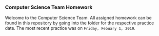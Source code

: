### Computer Science Team Homework
Welcome to the Computer Science Team. All assigned homework
can be found in this repository by going into the folder for
the respective practice date. The most recent practice was
on `Friday, Febuary 1, 2019`.